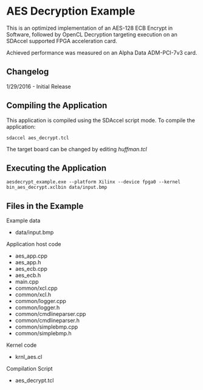AES Decryption Example
===============================

This is an optimized implementation of an AES-128 ECB Encrypt in Software, followed 
by OpenCL Decryption targeting execution on an SDAccel supported FPGA acceleration card.


Achieved performance was measured on an Alpha Data ADM-PCI-7v3 card.

Changelog
----------
1/29/2016 - Initial Release

Compiling the Application
---------------------------
This application is compiled using the SDAccel script mode.
To compile the application:

```
sdaccel aes_decrypt.tcl
```
The target board can be changed by editing *huffman.tcl*

Executing the Application
---------------------------
```
aesdecrypt_example.exe --platform Xilinx --device fpga0 --kernel bin_aes_decrypt.xclbin data/input.bmp
```

Files in the Example
---------------------
Example data
- data/input.bmp

Application host code
- aes_app.cpp
- aes_app.h
- aes_ecb.cpp
- aes_ecb.h
- main.cpp
- common/xcl.cpp
- common/xcl.h
- common/logger.cpp
- common/logger.h
- common/cmdlineparser.cpp
- common/cmdlineparser.h
- common/simplebmp.cpp
- common/simplebmp.h

Kernel code
- krnl_aes.cl

Compilation Script
- aes_decrypt.tcl
